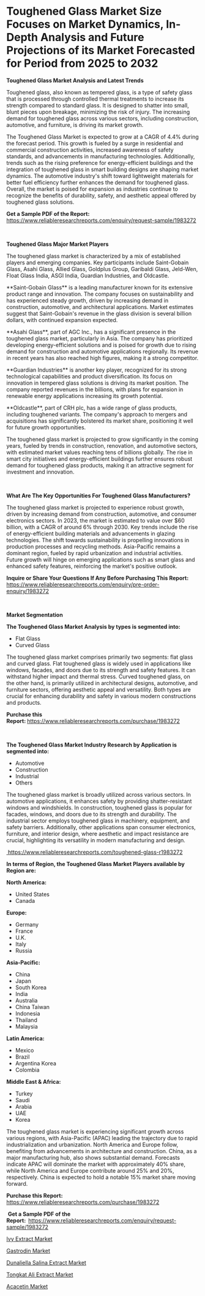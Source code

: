 <p><h1>Toughened Glass Market Size Focuses on Market Dynamics, In-Depth Analysis and Future Projections of its Market Forecasted for Period from 2025 to 2032</h1></p><p><strong>Toughened Glass Market Analysis and Latest Trends</strong></p>
<p><p>Toughened glass, also known as tempered glass, is a type of safety glass that is processed through controlled thermal treatments to increase its strength compared to standard glass. It is designed to shatter into small, blunt pieces upon breakage, minimizing the risk of injury. The increasing demand for toughened glass across various sectors, including construction, automotive, and furniture, is driving its market growth.</p><p>The Toughened Glass Market is expected to grow at a CAGR of 4.4% during the forecast period. This growth is fueled by a surge in residential and commercial construction activities, increased awareness of safety standards, and advancements in manufacturing technologies. Additionally, trends such as the rising preference for energy-efficient buildings and the integration of toughened glass in smart building designs are shaping market dynamics. The automotive industry's shift toward lightweight materials for better fuel efficiency further enhances the demand for toughened glass. Overall, the market is poised for expansion as industries continue to recognize the benefits of durability, safety, and aesthetic appeal offered by toughened glass solutions.</p></p>
<p><strong>Get a Sample PDF of the Report:&nbsp;</strong> <a href="https://www.reliableresearchreports.com/enquiry/request-sample/1983272?utm_campaign=83&utm_medium=2&utm_source=Github&utm_content=ia&utm_term=01042025&utm_id=toughened-glass">https://www.reliableresearchreports.com/enquiry/request-sample/1983272</a></p>
<p>&nbsp;</p>
<p><strong>Toughened Glass Major Market Players</strong></p>
<p><p>The toughened glass market is characterized by a mix of established players and emerging companies. Key participants include Saint-Gobain Glass, Asahi Glass, Allied Glass, Goldplus Group, Garibaldi Glass, Jeld-Wen, Float Glass India, ASGI India, Guardian Industries, and Oldcastle.</p><p>**Saint-Gobain Glass** is a leading manufacturer known for its extensive product range and innovation. The company focuses on sustainability and has experienced steady growth, driven by increasing demand in construction, automotive, and architectural applications. Market estimates suggest that Saint-Gobain's revenue in the glass division is several billion dollars, with continued expansion expected.</p><p>**Asahi Glass**, part of AGC Inc., has a significant presence in the toughened glass market, particularly in Asia. The company has prioritized developing energy-efficient solutions and is poised for growth due to rising demand for construction and automotive applications regionally. Its revenue in recent years has also reached high figures, making it a strong competitor.</p><p>**Guardian Industries** is another key player, recognized for its strong technological capabilities and product diversification. Its focus on innovation in tempered glass solutions is driving its market position. The company reported revenues in the billions, with plans for expansion in renewable energy applications increasing its growth potential.</p><p>**Oldcastle**, part of CRH plc, has a wide range of glass products, including toughened variants. The company's approach to mergers and acquisitions has significantly bolstered its market share, positioning it well for future growth opportunities.</p><p>The toughened glass market is projected to grow significantly in the coming years, fueled by trends in construction, renovation, and automotive sectors, with estimated market values reaching tens of billions globally. The rise in smart city initiatives and energy-efficient buildings further ensures robust demand for toughened glass products, making it an attractive segment for investment and innovation.</p></p>
<p>&nbsp;</p>
<p><strong>What Are The Key Opportunities For Toughened Glass Manufacturers?</strong></p>
<p><p>The toughened glass market is projected to experience robust growth, driven by increasing demand from construction, automotive, and consumer electronics sectors. In 2023, the market is estimated to value over $60 billion, with a CAGR of around 6% through 2030. Key trends include the rise of energy-efficient building materials and advancements in glazing technologies. The shift towards sustainability is propelling innovations in production processes and recycling methods. Asia-Pacific remains a dominant region, fueled by rapid urbanization and industrial activities. Future growth will hinge on emerging applications such as smart glass and enhanced safety features, reinforcing the market's positive outlook.</p></p>
<p><strong>Inquire or Share Your Questions If Any Before Purchasing This Report:</strong> <a href="https://www.reliableresearchreports.com/enquiry/pre-order-enquiry/1983272?utm_campaign=83&utm_medium=2&utm_source=Github&utm_content=ia&utm_term=01042025&utm_id=toughened-glass">https://www.reliableresearchreports.com/enquiry/pre-order-enquiry/1983272</a></p>
<p>&nbsp;</p>
<p><strong>Market Segmentation</strong></p>
<p><strong>The Toughened Glass Market Analysis by types is segmented into:</strong></p>
<p><ul><li>Flat Glass</li><li>Curved Glass</li></ul></p>
<p><p>The toughened glass market comprises primarily two segments: flat glass and curved glass. Flat toughened glass is widely used in applications like windows, facades, and doors due to its strength and safety features. It can withstand higher impact and thermal stress. Curved toughened glass, on the other hand, is primarily utilized in architectural designs, automotive, and furniture sectors, offering aesthetic appeal and versatility. Both types are crucial for enhancing durability and safety in various modern constructions and products.</p></p>
<p><strong>Purchase this Report:&nbsp;</strong><a href="https://www.reliableresearchreports.com/purchase/1983272?utm_campaign=83&utm_medium=2&utm_source=Github&utm_content=ia&utm_term=01042025&utm_id=toughened-glass">https://www.reliableresearchreports.com/purchase/1983272</a></p>
<p>&nbsp;</p>
<p><strong>The Toughened Glass Market Industry Research by Application is segmented into:</strong></p>
<p><ul><li>Automotive</li><li>Construction</li><li>Industrial</li><li>Others</li></ul></p>
<p><p>The toughened glass market is broadly utilized across various sectors. In automotive applications, it enhances safety by providing shatter-resistant windows and windshields. In construction, toughened glass is popular for facades, windows, and doors due to its strength and durability. The industrial sector employs toughened glass in machinery, equipment, and safety barriers. Additionally, other applications span consumer electronics, furniture, and interior design, where aesthetic and impact resistance are crucial, highlighting its versatility in modern manufacturing and design.</p></p>
<p><a href="https://www.reliableresearchreports.com/toughened-glass-r1983272?utm_campaign=83&utm_medium=2&utm_source=Github&utm_content=ia&utm_term=01042025&utm_id=toughened-glass">&nbsp;https://www.reliableresearchreports.com/toughened-glass-r1983272</a></p>
<p><strong>In terms of Region, the Toughened Glass Market Players available by Region are:</strong></p>
<p>
    <p> <strong> North America: </strong>
        <ul>
            <li>United States</li>
            <li>Canada</li>
        </ul>
        </p> 
    <p> <strong> Europe: </strong>
        <ul>
            <li>Germany</li>
            <li>France</li>
            <li>U.K.</li>
            <li>Italy</li>
            <li>Russia</li>
        </ul>
        </p> 
    <p> <strong> Asia-Pacific: </strong>
        <ul>
            <li>China</li>
            <li>Japan</li>
            <li>South Korea</li>
            <li>India</li>
            <li>Australia</li>
            <li>China Taiwan</li>
            <li>Indonesia</li>
            <li>Thailand</li>
            <li>Malaysia</li>
        </ul>
        </p> 
    <p> <strong> Latin America: </strong>
        <ul>
            <li>Mexico</li>
            <li>Brazil</li>
            <li>Argentina Korea</li>
            <li>Colombia</li>
        </ul>
        </p> 
    <p> <strong> Middle East & Africa: </strong>
        <ul>
            <li>Turkey</li>
            <li>Saudi</li>
            <li>Arabia</li>
            <li>UAE</li>
            <li>Korea</li>
        </ul>
    </p>
    </p>
<p><p>The toughened glass market is experiencing significant growth across various regions, with Asia-Pacific (APAC) leading the trajectory due to rapid industrialization and urbanization. North America and Europe follow, benefiting from advancements in architecture and construction. China, as a major manufacturing hub, also shows substantial demand. Forecasts indicate APAC will dominate the market with approximately 40% share, while North America and Europe contribute around 25% and 20%, respectively. China is expected to hold a notable 15% market share moving forward.</p></p>
<p><strong>Purchase this Report: </strong><a href="https://www.reliableresearchreports.com/purchase/1983272?utm_campaign=83&utm_medium=2&utm_source=Github&utm_content=ia&utm_term=01042025&utm_id=toughened-glass">https://www.reliableresearchreports.com/purchase/1983272</a></p>
<p>&nbsp;<strong>Get a Sample PDF of the Report:&nbsp;&nbsp;</strong><a href="https://www.reliableresearchreports.com/enquiry/request-sample/1983272?utm_campaign=83&utm_medium=2&utm_source=Github&utm_content=ia&utm_term=01042025&utm_id=toughened-glass">https://www.reliableresearchreports.com/enquiry/request-sample/1983272</a></p>
<p><strong></strong></p>
<p><p><a href="https://github.com/mokeleveisel/Market-Research-Report-List-1/blob/main/ivy-extract-market.md?utm_campaign=83&utm_medium=2&utm_source=Github&utm_content=ia&utm_term=01042025&utm_id=toughened-glass">Ivy Extract Market</a></p><p><a href="https://github.com/helmeludu/Market-Research-Report-List-1/blob/main/gastrodin-market.md?utm_campaign=83&utm_medium=2&utm_source=Github&utm_content=ia&utm_term=01042025&utm_id=toughened-glass">Gastrodin Market</a></p><p><a href="https://github.com/baheraennika/Market-Research-Report-List-1/blob/main/dunaliella-salina-extract-market.md?utm_campaign=83&utm_medium=2&utm_source=Github&utm_content=ia&utm_term=01042025&utm_id=toughened-glass">Dunaliella Salina Extract Market</a></p><p><a href="https://github.com/adelanwkadua/Market-Research-Report-List-1/blob/main/tongkat-ali-extract-market.md?utm_campaign=83&utm_medium=2&utm_source=Github&utm_content=ia&utm_term=01042025&utm_id=toughened-glass">Tongkat Ali Extract Market</a></p><p><a href="https://github.com/elroddrewspm/Market-Research-Report-List-1/blob/main/acacetin-market.md?utm_campaign=83&utm_medium=2&utm_source=Github&utm_content=ia&utm_term=01042025&utm_id=toughened-glass">Acacetin Market</a></p></p>
